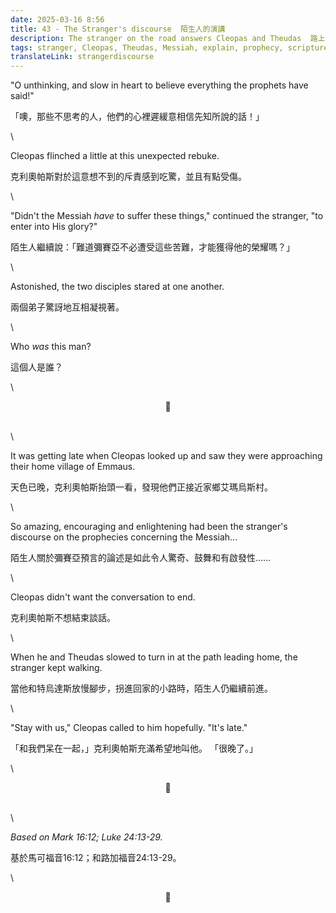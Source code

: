 ```yaml
---
date: 2025-03-16 8:56
title: 43 - The Stranger's discourse  陌生人的演講
description: The stranger on the road answers Cleopas and Theudas  路上的陌生人回答了克利奧帕斯和特烏達斯
tags: stranger, Cleopas, Theudas, Messiah, explain, prophecy, scripture, stay, invite
translateLink: strangerdiscourse
---
```


"O unthinking, and slow in heart to believe everything the prophets have said!" 

「噢，那些不思考的人，他們的心裡遲緩意相信先知所說的話！」

\

Cleopas flinched a little at this unexpected rebuke.

克利奧帕斯對於這意想不到的斥責感到吃驚，並且有點受傷。

\

"Didn't the Messiah *have* to suffer these things," continued the stranger, "to enter into His glory?"

陌生人繼續說：「難道彌賽亞不必遭受這些苦難，才能獲得他的榮耀嗎？」

\

Astonished, the two disciples stared at one another. 

兩個弟子驚訝地互相凝視著。

\

Who *was* this man?

這個人是誰？

\

<center>💠</center>

\
\

It was getting late when Cleopas looked up and saw they were approaching their home village of Emmaus.

天色已晚，克利奧帕斯抬頭一看，發現他們正接近家鄉艾瑪烏斯村。

\

So amazing, encouraging and enlightening had been the stranger's discourse on the prophecies concerning the Messiah...

陌生人關於彌賽亞預言的論述是如此令人驚奇、鼓舞和有啟發性......

\

Cleopas didn't want the conversation to end.

克利奧帕斯不想結束談話。

\

When he and Theudas slowed to turn in at the path leading home, the stranger kept walking.

當他和特烏達斯放慢腳步，拐進回家的小路時，陌生人仍繼續前進。

\

"Stay with us," Cleopas called to him hopefully. "It's late."

「和我們呆在一起，」克利奧帕斯充滿希望地叫他。 「很晚了。」

\

<center>💠</center>

\
\

*Based on Mark 16:12; Luke 24:13-29.*

基於馬可福音16:12；和路加福音24:13-29。

\

<center>💠</center>
